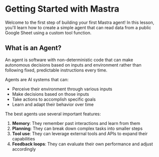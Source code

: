 # Getting Started with Mastra

Welcome to the first step of building your first Mastra agent! In this lesson, you'll learn how to create a simple agent that can read data from a public Google Sheet using a custom tool function.

## What is an Agent?

An agent is software with non-deterministic code that can make autonomous decisions based on inputs and environment rather than following fixed, predictable instructions every time.

Agents are AI systems that can:

- Perceive their environment through various inputs
- Make decisions based on those inputs
- Take actions to accomplish specific goals
- Learn and adapt their behavior over time

The best agents use several important features:

1. **Memory**: They remember past interactions and learn from them
2. **Planning**: They can break down complex tasks into smaller steps
3. **Tool use**: They can leverage external tools and APIs to expand their capabilities
4. **Feedback loops**: They can evaluate their own performance and adjust accordingly
